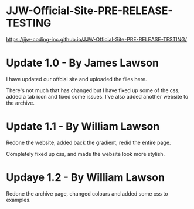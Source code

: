 # JJW-Official-Site-PRE-RELEASE-TESTING
https://jjw-coding-inc.github.io/JJW-Official-Site-PRE-RELEASE-TESTING/

# Update 1.0 - By James Lawson
I have updated our offcial site and uploaded the files here.

There's not much that has changed but I have fixed up some of the css, added a tab icon and fixed some issues.
I've also added another website to the archive.

# Update 1.1 - By William Lawson
Redone the website, added back the gradient, redid the entire page.

Completely fixed up css, and made the website look more stylish.

# Updaye 1.2 - By William Lawson
Redone the archive page, changed colours and added some css to examples.